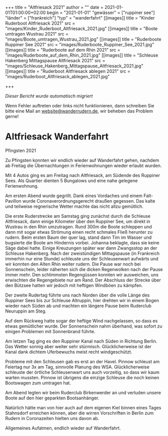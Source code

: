 +++
title = "Altfriesack 2021"
author = ""
date = 2021-01-01T01:00:00+02:00
begin = "2021-01-01"
"gewässer" = ["ruppiner see"]
"länder" = ["frankreich"]
"typ" = "wanderfahrt"
[[images]]
title = "Kinder Ruderboot Altfriesack 2021"
src = "images/Kinder_Ruderboot_Altfriesack_2021.jpg"
[[images]]
title = "Boote umtragen Wustrau 2021"
src = "images/Boote_umtragen_Wustrau_2021.jpg"
[[images]]
title = "Ruderboote Ruppiner See 2021"
src = "images/Ruderboote_Ruppiner_See_2021.jpg"
[[images]]
title = "Ruderboote auf dem Rhin 2021"
src = "images/Ruderboote_auf_dem_Rhin_2021.jpg"
[[images]]
title = "Schleuse Hakenberg Mittagspause Altfriesack 2021"
src = "images/Schleuse_Hakenberg_Mittagspause_Altfriesack_2021.jpg"
[[images]]
title = "Ruderboot Altfriesack ablegen 2021"
src = "images/Ruderboot_Altfriesack_ablegen_2021.jpg"

+++


*Dieser Bericht wurde automatisch migriert*

Wenn Fehler auftreten oder links nicht funktionieren, dann schreiben Sie bitte eine Mail an website@wanderrudern.de, wir beheben das Problem gerne!



# Altfriesack Wanderfahrt


Pfingsten 2021

Zu Pfingsten konnten wir endlich wieder auf Wanderfahrt gehen, nachdem ab Freitag die Übernachtungen in Ferienwohnungen wieder erlaubt wurden.

Mit 4 Autos ging es am Freitag nach Altfriesack, am Südende des Ruppiner Sees. Als Quartier dienten 5 Bungalows und eine nahe gelegene Ferienwohnung.

Am ersten Abend wurde gegrillt. Dank eines Vordaches und einem Falt- Pavillon wurde Coronaverordnungsgerecht draußen gegessen. Das kalte und teilweise regnerische Wetter machte das nicht allzu gemütlich.

Die erste Ruderstrecke am Samstag ging zunächst durch die Schleuse Altfriesack, dann einige Kilometer über den Ruppiner See, um direkt in Wustrau in den Rhin umzutragen. Rund 300m die Boote schleppen und dann mit sogar etwas Strömung einen recht schmales Fließ herunter zu rudern. Beim ersten Baum der quer lag, stand dann Tim im Wasser und bugsierte die Boote am Hindernis vorbei. Johanna beklagte, dass sie keine Säge dabei hatte. Einige Kreuzungen später war dann Zwangsstop an der Schleuse Hakenberg. Nach der zweistündigen Mittagspause (in Frankreich immerhin nur eine Stunde) schleuste uns der Schleusenwart aufwärts und wir konnten den Alten Rhin weiter rudern. Die Pause war noch bei Sonnenschein, leider näherten sich die dicken Regenwolken nach der Pause immer mehr. Den schlimmsten Regengüssen konnten wir ausweichen, uns erwischten die Regengebiete nur am Rand. Der Abschluss der Strecke über den Bützsee hatten wir jedoch mit heftigen Windböen zu kämpfen.

Der zweite Rudertag führte uns nach Norden über die volle Länge des Ruppiner Sees bis zur Schleuse Altruppin, hier drehten wir in einem Bogen wieder nach Süden ab und machten ein längere Pause beim Ruderclub Neuruppin am Steg.

Auf dem Rückweg hatte sogar der heftige Wind nachgelassen, so dass es etwas gemütlicher wurde. Der Sonnenschein nahm überhand, was sofort zu einigen Problemen mit Sonnenbrand führte.

Am letzen Tag ging es den Ruppiner Kanal nach Süden in Richtung Berlin. Das Wetter sonnig aber weiter sehr stürmisch. Glücklicherweise ist der Kanal dank dichtem Uferbewuchs meist recht windgeschützt.

Probleme mit den Schleusen gab es erst an der Havel. Pinnow schleust am Feiertag nur 3x am Tag, sinnvolle Planung des WSA. Glücklicherweise schleuste der örtliche Schleusenwart uns auch vorzeitig, so dass wir kaum warten mussten. Pinnow ist übrigens die einzige Schleuse die noch keinen Bootswagen zum umtragen hat.

Am Abend legten wir beim Ruderclub Birkenwerder an und verluden unsere Boote auf den hier geparkten Bootsanhänger.

Natürlich hätte man von hier auch auf dem eigenen Kiel binnen eines Tages Stahnsdorf erreichen können, aber die wirren Vorschriften in Berlin zum Rudern in Coronazeiten hielten uns davon ab.

Allgemeines Aufatmen, endlich wieder auf Wanderfahrt.